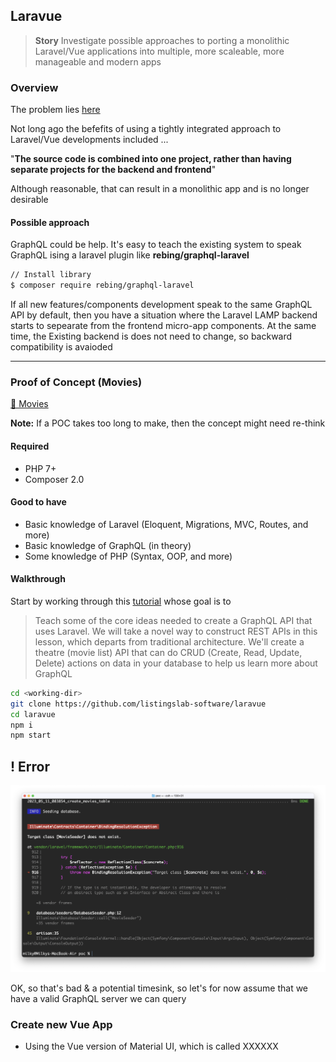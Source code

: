 ## Laravue

> __Story__ Investigate possible approaches to porting a monolithic Laravel/Vue applications into multiple, more scaleable, more manageable and modern apps 

### Overview 

The problem lies [here](https://blog.logrocket.com/create-single-page-app-laravel-and-vue/#why-are-laravel-and-vue-good-together)

Not long ago the befefits of using a tightly integrated approach to Laravel/Vue developments included ...

"__The source code is combined into one project, rather than having separate projects for the backend and frontend__"

Although reasonable, that can result in a monolithic app and is no longer desirable  

#### Possible approach

GraphQL could be help. It's easy to teach the existing system to speak GraphQL ising a laravel plugin like **rebing/graphql-laravel**

```bash
// Install library
$ composer require rebing/graphql-laravel
```

If all new features/components development speak to the same GraphQL API by default, then you have a situation where the Laravel LAMP backend starts to sepearate from the frontend micro-app components. At the same time, the Existing backend is does not need to change, so backward compatibility is avaioded

___

### Proof of Concept (Movies)

[🤙 Movies](./movies)

__Note:__ If a POC takes too long to make, then the concept might need re-think

#### Required

- PHP 7+
- Composer 2.0

#### Good to have

- Basic knowledge of Laravel (Eloquent, Migrations, MVC, Routes, and more)
- Basic knowledge of GraphQL (in theory)
- Some knowledge of PHP (Syntax, OOP, and more)

#### Walkthrough

Start by working through this [tutorial](https://www.atatus.com/blog/how-to-use-laravel-to-create-a-graphql-api/) whose goal is to 

> Teach some of the core ideas needed to create a GraphQL API that uses Laravel. We will take a novel way to construct REST APIs in this lesson, which departs from traditional architecture. We'll create a theatre (movie list) API that can do CRUD (Create, Read, Update, Delete) actions on data in your database to help us learn more about GraphQL

```bash
cd <working-dir>
git clone https://github.com/listingslab-software/laravue
cd laravue
npm i
npm start
```
## ! Error

![screenshot](./movies/public/png/bad.png)


OK, so that's bad & a potential timesink, so let's for now assume that we have a valid GraphQL server we can query

### Create new Vue App

- Using the Vue version of Material UI, which is called XXXXXX